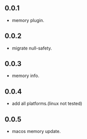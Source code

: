 ## 0.0.1

* memory plugin.

## 0.0.2

* migrate null-safety.

## 0.0.3

* memory info.

## 0.0.4
* add all platforms.(linux not tested)

## 0.0.5
* macos memory update.